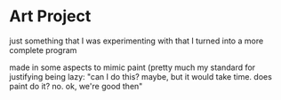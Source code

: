 # Art Project
just something that I was experimenting with that I turned into a more complete program


made in some aspects to mimic paint (pretty much my standard for justifying being lazy: "can I do this? maybe, but it would take time. does paint do it? no. ok, we're good then"


